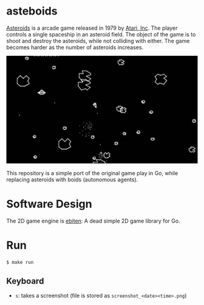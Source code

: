 # asteboids

[Asteroids](https://en.wikipedia.org/wiki/Asteroids_(video_game)) is a arcade game released in 1979 by [Atari, Inc](https://en.wikipedia.org/wiki/Atari,_Inc.). The player controls a single spaceship in an asteroid field. The object of the game is to shoot and destroy the asteroids, while not colliding with either. The game becomes harder as the number of asteroids increases.

![](asteroids-by-atari.jpg)

This repository is a simple port of the original game play in Go, while replacing asteroids with boids (autonomous agents).

# Software Design

The 2D game engine is [ebiten](https://ebiten.org/): A dead simple 2D game library for Go.

# Run

```sh
$ make run
```

## Keyboard

* `s`: takes a screenshot (file is stored as `screenshot_<date><time>.png`)
